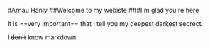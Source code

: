 #Arnau Hanly
##Welcome to my webiste
###I'm glad you're here

It is ==very important== that I tell you my deepest darkest secrect.

I ~~don't~~ know markdown.
